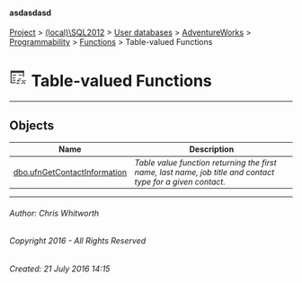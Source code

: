 #### asdasdasd

[Project](../../../../../../index.md) > [(local)\\SQL2012](../../../../../index.md) > [User databases](../../../../index.md) > [AdventureWorks](../../../index.md) > [Programmability](../../index.md) > [Functions](../index.md) > Table-valued Functions

# ![Table-valued Functions](../../../../../../Images/Function_Table32.png) Table-valued Functions

---

## <a name="#objects"></a>Objects

| Name | Description |
|---|---|
| [dbo.ufnGetContactInformation](ufnGetContactInformation.md) | _Table value function returning the first name, last name, job title and contact type for a given contact._ |


---

###### Author:  Chris Whitworth

###### Copyright 2016 - All Rights Reserved

###### Created: 21 July 2016 14:15

